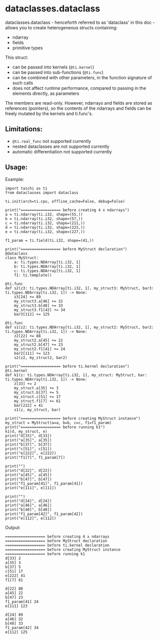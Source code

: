 # dataclasses.dataclass

dataclasses.dataclass - henceforth referred to as 'dataclass' in this doc - allows you to create heterogeneous structs containing:
- ndarray
- fields
- primitive types

This struct:
- can be passed into kernels (`@ti.kernel`)
- can be passed into sub-functions (`@ti.func`)
- can be combined with other parameters, in the function signature of such calls
- does not affect runtime performance, compared to passing in the elements directly, as parameters

The members are read-only. However, ndarrays and fields are stored as references (pointers), so the contents of the ndarrays and fields can be freely mutated by the kernels and ti.func's.

## Limitations:
- `@ti.real_func` not supported currently
- nested dataclasses are not supported currently
- automatic differentiation not supported currently

## Usage:

Example:

```
import taichi as ti
from dataclasses import dataclass

ti.init(arch=ti.cpu, offline_cache=False, debug=False)

print("================== before creating 4 x ndarrays")
a = ti.ndarray(ti.i32, shape=(55,))
b = ti.ndarray(ti.i32, shape=(57,))
c = ti.ndarray(ti.i32, shape=(211,))
d = ti.ndarray(ti.i32, shape=(223,))
e = ti.ndarray(ti.i32, shape=(227,))

f1_param = ti.field(ti.i32, shape=(41,))

print("================== before MyStruct declaration")
@dataclass
class MyStruct:
    a: ti.types.NDArray[ti.i32, 1]
    b: ti.types.NDArray[ti.i32, 1]
    c: ti.types.NDArray[ti.i32, 1]
    f1: ti.template()

@ti.func
def s2(z3: ti.types.NDArray[ti.i32, 1], my_struct3: MyStruct, bar3: ti.types.NDArray[ti.i32, 1]) -> None:
    z3[24] += 89
    my_struct3.a[46] += 32
    my_struct3.b[48] += 33
    my_struct3.f1[42] += 34
    bar3[112] += 125

@ti.func
def s1(z2: ti.types.NDArray[ti.i32, 1], my_struct2: MyStruct, bar2: ti.types.NDArray[ti.i32, 1]) -> None:
    z2[22] += 88
    my_struct2.a[45] += 22
    my_struct2.b[47] += 23
    my_struct2.f1[41] += 24
    bar2[111] += 123
    s2(z2, my_struct2, bar2)

print("================== before ti.kernel declaration")
@ti.kernel
def k1(z: ti.types.NDArray[ti.i32, 1], my_struct: MyStruct, bar: ti.types.NDArray[ti.i32, 1]) -> None:
    z[33] += 2
    my_struct.a[35] += 3
    my_struct.b[37] += 5
    my_struct.c[51] += 17
    my_struct.f1[7] += 61
    bar[222] = 41
    s1(z, my_struct, bar)

print("================== before creating MyStruct instance")
my_struct = MyStruct(a=a, b=b, c=c, f1=f1_param)
print("================== before running k1")
k1(d, my_struct, e)
print("d[33]", d[33])
print("a[35]", a[35])
print("b[37]", b[37])
print("c[51]", c[51])
print("e[222]", e[222])
print("f1[7]", f1_param[7])

print("")
print("d[22]", d[22])
print("a[45]", a[45])
print("b[47]", b[47])
print("f1_param[41]", f1_param[41])
print("e[111]", e[111])

print("")
print("d[24]", d[24])
print("a[46]", a[46])
print("b[48]", b[48])
print("f1_param[42]", f1_param[42])
print("e[112]", e[112])
```

Output:
```
================== before creating 4 x ndarrays
================== before MyStruct declaration
================== before ti.kernel declaration
================== before creating MyStruct instance
================== before running k1
d[33] 2
a[35] 3
b[37] 5
c[51] 17
e[222] 41
f1[7] 61

d[22] 88
a[45] 22
b[47] 23
f1_param[41] 24
e[111] 123

d[24] 89
a[46] 32
b[48] 33
f1_param[42] 34
e[112] 125
```
